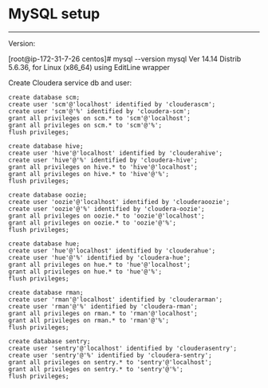 # MySQL setup #

----------
Version:

[root@ip-172-31-7-26 centos]# mysql --version
mysql  Ver 14.14 Distrib 5.6.36, for Linux (x86_64) using  EditLine wrapper


Create Cloudera service db and user:

    create database scm;
    create user 'scm'@'localhost' identified by 'clouderascm';
    create user 'scm'@'%' identified by 'cloudera-scm';
    grant all privileges on scm.* to 'scm'@'localhost';
    grant all privileges on scm.* to 'scm'@'%';
    flush privileges;
    
    create database hive;
    create user 'hive'@'localhost' identified by 'clouderahive';
    create user 'hive'@'%' identified by 'cloudera-hive';
    grant all privileges on hive.* to 'hive'@'localhost';
    grant all privileges on hive.* to 'hive'@'%';
    flush privileges;
    
    create database oozie;
    create user 'oozie'@'localhost' identified by 'clouderaoozie';
    create user 'oozie'@'%' identified by 'cloudera-oozie';
    grant all privileges on oozie.* to 'oozie'@'localhost';
    grant all privileges on oozie.* to 'oozie'@'%';
    flush privileges;
    
    create database hue;
    create user 'hue'@'localhost' identified by 'clouderahue';
    create user 'hue'@'%' identified by 'cloudera-hue';
    grant all privileges on hue.* to 'hue'@'localhost';
    grant all privileges on hue.* to 'hue'@'%';
    flush privileges;
    
    create database rman;
    create user 'rman'@'localhost' identified by 'clouderarman';
    create user 'rman'@'%' identified by 'cloudera-rman';
    grant all privileges on rman.* to 'rman'@'localhost';
    grant all privileges on rman.* to 'rman'@'%';
    flush privileges;
    
    create database sentry;
    create user 'sentry'@'localhost' identified by 'clouderasentry';
    create user 'sentry'@'%' identified by 'cloudera-sentry';
    grant all privileges on sentry.* to 'sentry'@'localhost';
    grant all privileges on sentry.* to 'sentry'@'%';
    flush privileges;

